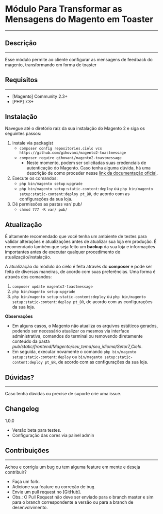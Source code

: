 Módulo Para Transformar as Mensagens do Magento em Toaster
====================================================

---
Descrição
---------
---
Esse módulo permite ao cliente configurar as mensagens de feedback do magento, transformando em forma de toaster


Requisitos
----------
---
 - [Magento] Community 2.3+
 - [PHP] 7.3+


Instalação
-----------
Navegue até o diretório raíz da sua instalação do Magento 2 e siga os seguintes passos:

1. Instale via packagist
   - ```composer config repositories.cielo vcs https://github.com/gihovani/magento2-toastmessage```
   - ```composer require gihovani/magento2-toastmessage```
       - Neste momento, podem ser solicitadas suas credenciais de autenticação do Magento. Caso tenha alguma dúvida, há uma descrição de como proceder nesse [link da documentação oficial](http://devdocs.magento.com/guides/v2.0/install-gde/prereq/connect-auth.html).
2. Execute os comandos:
   - ```php bin/magento setup:upgrade```
   - ```php bin/magento setup:static-content:deploy``` ou ```php bin/magento setup:static-content:deploy pt_BR```, de acordo com as configurações da sua loja.
3. Dê permissões as pastas var/ pub/
   - ```chmod 777 -R var/ pub/```


Atualização
-----------
É altamente recomendado que você tenha um ambiente de testes para validar alterações e atualizações antes de atualizar sua loja em produção. É recomendado também que seja feito um **backup** da sua loja e informações importantes antes de executar qualquer procedimento de atualização/instalação.

A atualização do módulo do cielo é feita através do **composer** e pode ser feita de diversas maneiras, de acordo com suas preferências. Uma forma é através dos comandos:
1. ```composer update magento2-toastmessage```
2. ```php bin/magento setup:upgrade```
3. ```php bin/magento setup:static-content:deploy``` ou ```php bin/magento setup:static-content:deploy pt_BR```, de acordo com as configurações da sua loja.

**Observações**
- Em alguns casos, o Magento não atualiza os arquivos estáticos gerados, podendo ser necessário atualizar os mesmos via interface administrativa, comandos do terminal ou removendo diretamente conteúdo da pasta *pub/static/frontend/Magento/seu_tema/seu_idioma/Setor7_Cielo*.
- Em seguida, executar novamente o comando ```php bin/magento setup:static-content:deploy``` ou ```bin/magento setup:static-content:deploy pt_BR```, de acordo com as configurações da sua loja.


Dúvidas?
----------
---
Caso tenha dúvidas ou precise de suporte crie uma issue.


Changelog
---------
1.0.0
- Versão beta para testes.
- Configuração das cores via painel admin


Contribuições
-------------
---
Achou e corrigiu um bug ou tem alguma feature em mente e deseja contribuir?

* Faça um fork.
* Adicione sua feature ou correção de bug.
* Envie um pull request no [GitHub].
* Obs.: O Pull Request não deve ser enviado para o branch master e sim para o branch correspondente a versão ou para a branch de desenvolvimento.
